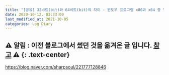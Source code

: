 ```yaml
---
title: "[공유] 32비트(bit)와 64비트(bit)의 차이 - 윈도우 프로그램 x86과 x64 중 뭘 선택해야 하나, 컴퓨터 PC 확인 방법 - Windows"
date: 2020-10-12. 03:33:00
last_modified_at: 2021-10-05
categories: Log Diary
---
```

⚠ **알림** : 이전 블로그에서 썼던 것을 옮겨온 글 입니다. [참고](https://ttmdacl.github.io/log/diary/hello-blog/) ⚠
{: .text-center}
---
https://blog.naver.com/sharpsoul/221777128846